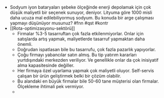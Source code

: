 - Sodyum iyon bataryaları şebeke ölçeğinde enerji depolamak için çok düşük maliyetli bir seçenek sunuyor, deniyor. Lityuma göre 1000 misli daha ucuza mal edilebiliyormuş sodyum. Bu konuda bir arge çalışması yapmayı düşünüyor musunuz? #fnn #qst #kontr
- [[Rota-optimizasyonu-sektörü]]
	- Firmalar %3-5 tasarruftan çok fazla etkilenmiyorlar. Onlar için satışlarda artış yapmak, maliyetlerde tasarruf yapmaktan daha önemli.
	- Doğrudan ispatlasan bile bu tasarrufu, çok fazla pazarlık yapıyorlar.
	- Çoğu firmayı yabancılar satın almış. Bu tip yatırım kararları yurtdışındaki merkezden veriliyor. Ve genellikle onlar da çok inisiyatif alma kapasitesinde değiller.
	- Her firmaya özel uyarlama yapmak çok maliyetli oluyor. Self-servis çalışan bir ürün geliştirmek belki bir çözüm olabilir.
	- Bu alandaki en büyük firmalar bile 50-60 tane müşterisi olan firmalar. Ölçekleme ihtimali pek vermiyor.
	-